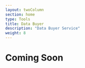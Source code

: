 ```yaml
---
layout: twoColumn
section: home
type: Tools
title: Data Buyer
description: "Data Buyer Service"
weight: 8
---
```


# Coming Soon
